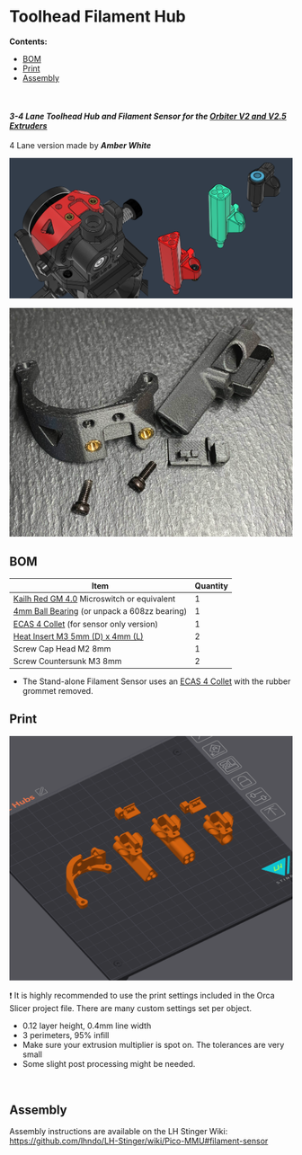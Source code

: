 
# Toolhead Filament Hub

**Contents:**
  - [BOM](#bom)
  - [Print](#print)
  - [Assembly](#assembly)

<br>

#### *3-4 Lane* *Toolhead Hub and Filament Sensor for the [Orbiter V2 and V2.5 Extruders](https://s.click.aliexpress.com/e/_oop9Ovv)*

4 Lane version made by ***Amber White***

![](Assets/3.png)


![](Assets/1.png)


## BOM

Item | Quantity
-|- 
[Kailh Red GM 4.0](https://s.click.aliexpress.com/e/_omCrXgr) Microswitch or equivalent | 1
[4mm Ball Bearing](https://s.click.aliexpress.com/e/_oEx2nzd) (or unpack a 608zz bearing) | 1
[ECAS 4 Collet](https://s.click.aliexpress.com/e/_DBXcy4h)  (for sensor only version)| 1
[Heat Insert M3 5mm (D) x 4mm (L)](https://s.click.aliexpress.com/e/_Dci6SvT)  | 2
Screw Cap Head M2 8mm  | 1
Screw Countersunk M3 8mm  | 2

* The Stand-alone Filament Sensor uses an [ECAS 4 Collet](https://s.click.aliexpress.com/e/_DBXcy4h) with the rubber grommet removed.

## Print

![](Assets/4.png)

:exclamation: It is highly recommended to use the print settings included in the Orca Slicer project file. There are many custom settings set per object.   

* 0.12 layer height, 0.4mm line width
* 3 perimeters, 95% infill
* Make sure your extrusion multiplier is spot on. The tolerances are very small
* Some slight post processing might be needed. 

<br>

## Assembly

Assembly instructions are available on the LH Stinger Wiki: 
https://github.com/lhndo/LH-Stinger/wiki/Pico-MMU#filament-sensor
